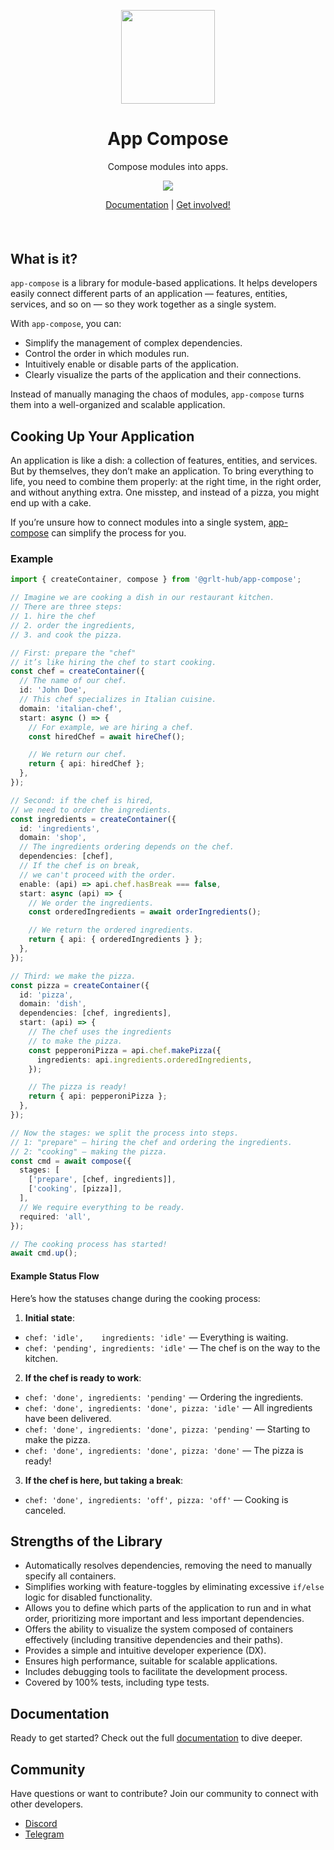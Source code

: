 <p align="center">
<a href="https://grlt-hub.github.io/app-compose/">
<img src="https://github.com/user-attachments/assets/b9f87cf8-5af1-410b-8125-28689e668d47" height="150">
</a>
</p>
<h1 align="center">
App Compose
</h1>
<p align="center">
Compose modules into apps.
<p>
<p align="center">
  <a href="https://www.npmjs.com/package/@grlt-hub/app-compose"><img src="https://img.shields.io/npm/v/@grlt-hub/app-compose?color=729B1B&label="></a>
<p>

<p align="center">
 <a href="https://grlt-hub.github.io/app-compose/">Documentation</a> | <a href="https://discord.gg/ajv8eHzm">Get involved!</a>
</p>

<h4 align="center">

</h4>
<br>

## What is it?

`app-compose` is a library for module-based applications.
It helps developers easily connect different parts of an application — features, entities, services, and so on — so they work together as a single system.

With `app-compose`, you can:

- Simplify the management of complex dependencies.
- Control the order in which modules run.
- Intuitively enable or disable parts of the application.
- Clearly visualize the parts of the application and their connections.

Instead of manually managing the chaos of modules, `app-compose` turns them into a well-organized and scalable application.

## Cooking Up Your Application

An application is like a dish: a collection of features, entities, and services. But by themselves, they don’t make an application.
To bring everything to life, you need to combine them properly: at the right time, in the right order, and without anything extra.
One misstep, and instead of a pizza, you might end up with a cake.

If you’re unsure how to connect modules into a single system, [app-compose](https://grlt-hub.github.io/app-compose/) can simplify the process for you.

### Example

```ts
import { createContainer, compose } from '@grlt-hub/app-compose';

// Imagine we are cooking a dish in our restaurant kitchen.
// There are three steps:
// 1. hire the chef
// 2. order the ingredients,
// 3. and cook the pizza.

// First: prepare the "chef"
// it’s like hiring the chef to start cooking.
const chef = createContainer({
  // The name of our chef.
  id: 'John Doe',
  // This chef specializes in Italian cuisine.
  domain: 'italian-chef',
  start: async () => {
    // For example, we are hiring a chef.
    const hiredChef = await hireChef();

    // We return our chef.
    return { api: hiredChef };
  },
});

// Second: if the chef is hired,
// we need to order the ingredients.
const ingredients = createContainer({
  id: 'ingredients',
  domain: 'shop',
  // The ingredients ordering depends on the chef.
  dependencies: [chef],
  // If the chef is on break,
  // we can't proceed with the order.
  enable: (api) => api.chef.hasBreak === false,
  start: async (api) => {
    // We order the ingredients.
    const orderedIngredients = await orderIngredients();

    // We return the ordered ingredients.
    return { api: { orderedIngredients } };
  },
});

// Third: we make the pizza.
const pizza = createContainer({
  id: 'pizza',
  domain: 'dish',
  dependencies: [chef, ingredients],
  start: (api) => {
    // The chef uses the ingredients
    // to make the pizza.
    const pepperoniPizza = api.chef.makePizza({
      ingredients: api.ingredients.orderedIngredients,
    });

    // The pizza is ready!
    return { api: pepperoniPizza };
  },
});

// Now the stages: we split the process into steps.
// 1: "prepare" — hiring the chef and ordering the ingredients.
// 2: "cooking" — making the pizza.
const cmd = await compose({
  stages: [
    ['prepare', [chef, ingredients]],
    ['cooking', [pizza]],
  ],
  // We require everything to be ready.
  required: 'all',
});

// The cooking process has started!
await cmd.up();
```

#### Example Status Flow

Here’s how the statuses change during the cooking process:

1. **Initial state**:

- `chef: 'idle',    ingredients: 'idle'` — Everything is waiting.
- `chef: 'pending', ingredients: 'idle'` — The chef is on the way to the kitchen.

2. **If the chef is ready to work**:

- `chef: 'done', ingredients: 'pending'` — Ordering the ingredients.
- `chef: 'done', ingredients: 'done', pizza: 'idle'` — All ingredients have been delivered.
- `chef: 'done', ingredients: 'done', pizza: 'pending'` — Starting to make the pizza.
- `chef: 'done', ingredients: 'done', pizza: 'done'` — The pizza is ready!

3. **If the chef is here, but taking a break**:

- `chef: 'done', ingredients: 'off', pizza: 'off'` — Cooking is canceled.

## Strengths of the Library

- Automatically resolves dependencies, removing the need to manually specify all containers.
- Simplifies working with feature-toggles by eliminating excessive `if/else` logic for disabled functionality.
- Allows you to define which parts of the application to run and in what order, prioritizing more important and less important dependencies.
- Offers the ability to visualize the system composed of containers effectively (including transitive dependencies and their paths).
- Provides a simple and intuitive developer experience (DX).
- Ensures high performance, suitable for scalable applications.
- Includes debugging tools to facilitate the development process.
- Covered by 100% tests, including type tests.

## Documentation

Ready to get started? Check out the full [documentation](https://grlt-hub.github.io/app-compose/) to dive deeper.

## Community

Have questions or want to contribute? Join our community to connect with other developers.

- [Discord](https://discord.gg/ajv8eHzm)
- [Telegram](https://t.me/grlt_hub_app_compose)
